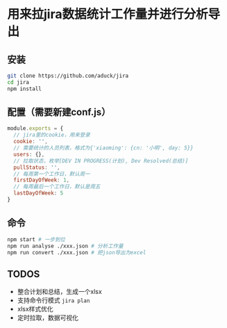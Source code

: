 # 用来拉jira数据统计工作量并进行分析导出

## 安装

```bash
git clone https://github.com/aduck/jira
cd jira
npm install
```

## 配置（需要新建conf.js）

```javascript
module.exports = {
  // jira里的cookie，用来登录
  cookie: '',
  // 需要统计的人员列表，格式为{'xiaoming': {cn: '小明', day: 5}}
  users: {},
  // 拉取状态，枚举[DEV IN PROGRESS(计划), Dev Resolved(总结)]
  pullStatus: '',
  // 每周第一个工作日，默认周一
  firstDayOfWeek: 1,
  // 每周最后一个工作日，默认是周五
  lastDayOfWeek: 5
}
```

## 命令

```bash
npm start # 一步到位
npm run analyse ./xxx.json # 分析工作量
npm run convert ./xxx.json # 把json导出为excel
```

## TODOS

* 整合计划和总结，生成一个xlsx
* 支持命令行模式 `jira plan`
* xlsx样式优化
* 定时拉取，数据可视化
